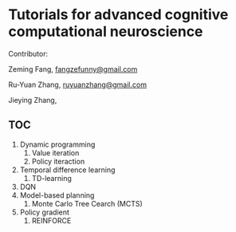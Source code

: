 # Tutorials for advanced cognitive computational neuroscience



Contributor:

Zeming Fang, fangzefunny@gmail.com

Ru-Yuan Zhang, ruyuanzhang@gmail.com

Jieying Zhang,



## TOC

1. Dynamic programming
   1. Value iteration
   2. Policy iteraction
2. Temporal difference learning
   1. TD-learning
3. DQN
4. Model-based planning
   1. Monte Carlo Tree Cearch (MCTS)
5. Policy gradient
   1. REINFORCE 
